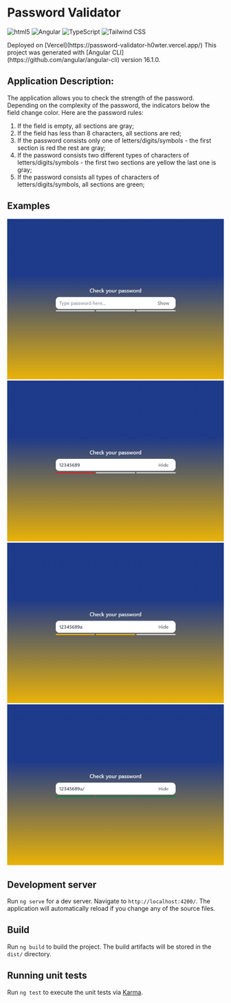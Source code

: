 # Password Validator
<p>
  <img alt="html5" src="https://img.shields.io/badge/-HTML5-E34F26?style=flat-square&logo=html5&logoColor=white" />
  <img alt="Angular" src="https://img.shields.io/badge/-Angular-CB3837?style=flat-square&logo=angular&logoColor=white" />
  <img alt="TypeScript" src="https://img.shields.io/badge/-TypeScript-007ACC?style=flat-square&logo=typescript&logoColor=white" />
  <img alt="Tailwind CSS" src="https://img.shields.io/badge/-Tailwind-007ACC?style=flat-square&logo=tailwindcss&logoColor=white" />
</p>
Deployed on [Vercel](https://password-validator-h0wter.vercel.app/)
This project was generated with [Angular CLI](https://github.com/angular/angular-cli) version 16.1.0.

## Application Description:
The application allows you to check the strength of the password. Depending on the complexity of the password, the indicators below the field change color. Here are the password rules:
1. If the field is empty, all sections are gray;
2. If the field has less than 8 characters, all sections are red;
3. If the password consists only one of letters/digits/symbols - the first section is red the rest are gray;
4. If the password consists two different types of characters of letters/digits/symbols - the first two sections are yellow the last one is gray;
5. If the password consists all types of characters of letters/digits/symbols, all sections are green;

## Examples

<img src="./src/assets/empty-field.png">
<img src="./src/assets/one-type.png">
<img src="./src/assets/two-types.png">
<img src="./src/assets/three-types.png">

## Development server

Run `ng serve` for a dev server. Navigate to `http://localhost:4200/`. The application will automatically reload if you change any of the source files.

## Build

Run `ng build` to build the project. The build artifacts will be stored in the `dist/` directory.

## Running unit tests

Run `ng test` to execute the unit tests via [Karma](https://karma-runner.github.io).
